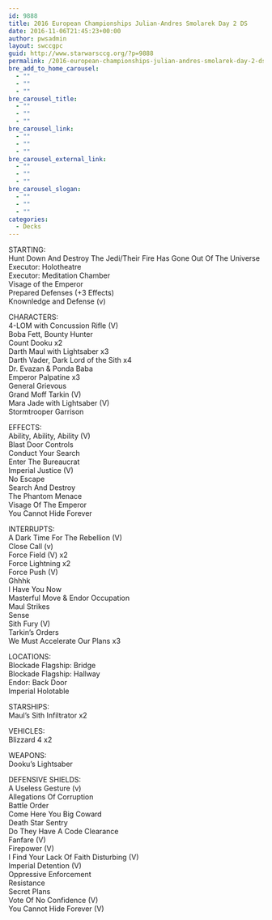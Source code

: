 ```yaml
---
id: 9888
title: 2016 European Championships Julian-Andres Smolarek Day 2 DS
date: 2016-11-06T21:45:23+00:00
author: pwsadmin
layout: swccgpc
guid: http://www.starwarsccg.org/?p=9888
permalink: /2016-european-championships-julian-andres-smolarek-day-2-ds/
bre_add_to_home_carousel:
  - ""
  - ""
  - ""
bre_carousel_title:
  - ""
  - ""
  - ""
bre_carousel_link:
  - ""
  - ""
  - ""
bre_carousel_external_link:
  - ""
  - ""
  - ""
bre_carousel_slogan:
  - ""
  - ""
  - ""
categories:
  - Decks
---
```

STARTING:  
Hunt Down And Destroy The Jedi/Their Fire Has Gone Out Of The Universe  
Executor: Holotheatre  
Executor: Meditation Chamber  
Visage of the Emperor  
Prepared Defenses (+3 Effects)  
Knownledge and Defense (v)

CHARACTERS:  
4-LOM with Concussion Rifle (V)  
Boba Fett, Bounty Hunter  
Count Dooku x2  
Darth Maul with Lightsaber x3  
Darth Vader, Dark Lord of the Sith x4  
Dr. Evazan & Ponda Baba  
Emperor Palpatine x3  
General Grievous  
Grand Moff Tarkin (V)  
Mara Jade with Lightsaber (V)  
Stormtrooper Garrison

EFFECTS:  
Ability, Ability, Ability (V)  
Blast Door Controls  
Conduct Your Search  
Enter The Bureaucrat  
Imperial Justice (V)  
No Escape  
Search And Destroy  
The Phantom Menace  
Visage Of The Emperor  
You Cannot Hide Forever

INTERRUPTS:  
A Dark Time For The Rebellion (V)  
Close Call (v)  
Force Field (V) x2  
Force Lightning x2  
Force Push (V)  
Ghhhk  
I Have You Now  
Masterful Move & Endor Occupation  
Maul Strikes  
Sense  
Sith Fury (V)  
Tarkin&#8217;s Orders  
We Must Accelerate Our Plans x3

LOCATIONS:  
Blockade Flagship: Bridge  
Blockade Flagship: Hallway  
Endor: Back Door  
Imperial Holotable

STARSHIPS:  
Maul&#8217;s Sith Infiltrator x2

VEHICLES:  
Blizzard 4 x2

WEAPONS:  
Dooku&#8217;s Lightsaber

DEFENSIVE SHIELDS:  
A Useless Gesture (v)  
Allegations Of Corruption  
Battle Order  
Come Here You Big Coward  
Death Star Sentry  
Do They Have A Code Clearance  
Fanfare (V)  
Firepower (V)  
I Find Your Lack Of Faith Disturbing (V)  
Imperial Detention (V)  
Oppressive Enforcement  
Resistance  
Secret Plans  
Vote Of No Confidence (V)  
You Cannot Hide Forever (V)